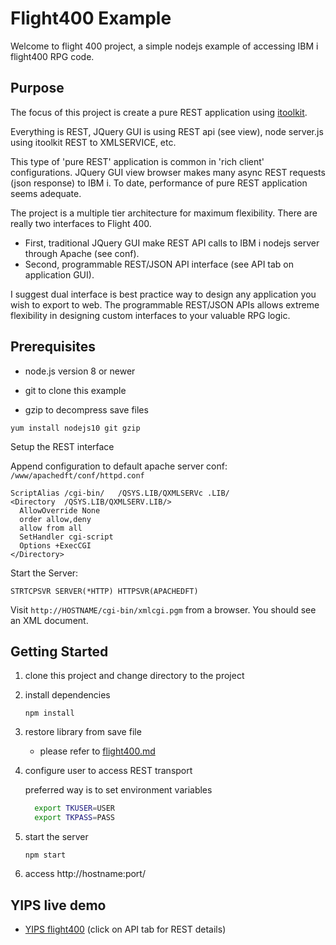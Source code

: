 # Flight400 Example

Welcome to flight 400 project, a simple nodejs example of accessing IBM i flight400 RPG code.

## Purpose

The focus of this project is create a pure REST application using [itoolkit](https://github.com/IBM/nodejs-itoolkit).

Everything is REST, JQuery GUI is using REST api (see view), node server.js using itoolkit REST to XMLSERVICE, etc.

This type of 'pure REST' application is common in 'rich client' configurations.
JQuery GUI view browser makes many async REST requests (json response) to IBM i.
To date, performance of pure REST application seems adequate.

The project is a multiple tier architecture for maximum flexibility. There are really two interfaces to Flight 400.

* First, traditional JQuery GUI make REST API calls to IBM i nodejs server through Apache (see conf).
* Second, programmable REST/JSON API interface (see API tab on application GUI). 

I suggest dual interface is best practice way to design any application you wish to export to web.
The programmable REST/JSON APIs allows extreme flexibility in designing custom interfaces to your valuable RPG logic.


## Prerequisites

- node.js version 8 or newer

- git to clone this example

- gzip to decompress save files

`yum install nodejs10 git gzip`

Setup the REST interface

Append configuration to default apache server conf: `/www/apachedft/conf/httpd.conf`

```text
ScriptAlias /cgi-bin/   /QSYS.LIB/QXMLSERVc .LIB/
<Directory  /QSYS.LIB/QXMLSERV.LIB/>
  AllowOverride None
  order allow,deny
  allow from all
  SetHandler cgi-script
  Options +ExecCGI
</Directory>
```
Start the Server:

`STRTCPSVR SERVER(*HTTP) HTTPSVR(APACHEDFT)`


Visit `http://HOSTNAME/cgi-bin/xmlcgi.pgm` from a browser. You should see an XML document.

## Getting Started

1. clone this project and change directory to the project


2. install dependencies

   `npm install`

3. restore library from save file
   
   * please refer to [flight400.md](flight400.md)

4. configure user to access REST transport
   
   preferred way is to set environment variables

    ```bash
      export TKUSER=USER
      export TKPASS=PASS
    ```

5. start the server

   `npm start`

6. access http://hostname:port/

## YIPS live demo
* [YIPS flight400](http://yips.idevcloud.com/flight400/) (click on API tab for REST details)